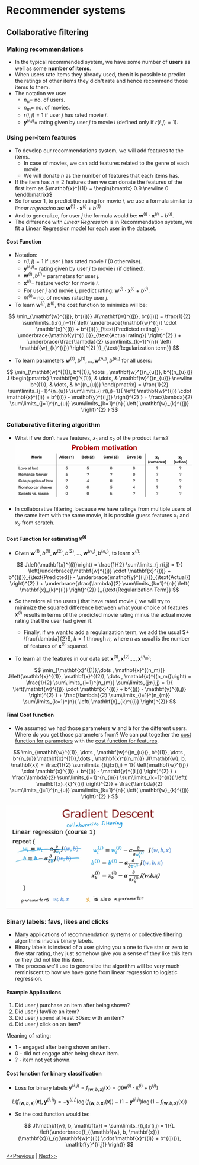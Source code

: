 # Recommender systems
## Collaborative filtering
### Making recommendations
* In the typical recommended system, we have some number of **users** as well as some **number of items**.
* When users rate items they already used, then it is possible to predict the ratings of other items they didn't rate and hence recommend those items to them.
* The notation we use:
    * $n_{u} =$ no. of users.
    * $n_{m} =$ no. of movies.
    * $r(i, j) = 1$ if user $j$ has rated movie $i$.
    * $\mathbf{y}^{(i, j)} =$ rating given by user $j$ to movie $i$ (defined only if $r(i, j) = 1$).
### Using per-item features
* To develop our recommendations system, we will add features to the items.
    * In case of movies, we can add features related to the genre of each movie.
    * We will donate $n$ as the number of features that each items has.
* If the item has $n=2$ features then we can donate the features of the first item as $\mathbf{x}^{(1)} = \begin{bmatrix} 0.9 \newline 0 \end{bmatrix}$
* So for user 1, to predict the rating for movie $i$, we use a formula similar to _linear regression_ as: $\mathbf{w}^{(1)} \cdot \mathbf{x}^{(i)} + b^{(1)}$
* And to generalize, for user $j$ the formula would be: $\mathbf{w}^{(j)} \cdot \mathbf{x}^{(i)} + b^{(j)}$.
* The difference with _Linear Regression_ is in Recommendation system, we fit a Linear Regression model for each user in the dataset.
#### Cost Function
* Notation:
    * $r(i, j) = 1$ if user $j$ has rated movie $i$ ($0$ otherwise).
    * $\mathbf{y}^{(i, j)} =$ rating given by user $j$ to movie $i$ (if defined).
    * $\mathbf{w}^{(j)}, b^{(j)} =$ parameters for user $j$.
    * $\mathbf{x}^{(i)} =$ feature vector for movie $i$.
    * For user $j$ and movie $i$, predict rating: $\mathbf{w}^{(j)} \cdot \mathbf{x}^{(i)} + b^{(j)}$.
    * $m^{(j)} =$ no. of movies rated by user $j$.
* To learn $\mathbf{w}^{(j)}, b^{(j)}$, the cost function to minimize will be:

$$
\min_{\mathbf{w}^{(j)}, b^{(j)}} J(\mathbf{w}^{(j)}, b^{(j)}) = \frac{1}{2} \sum\limits_{i:r(i,j)=1}{ \left( \underbrace{\mathbf{w}^{(j)} \cdot \mathbf{x}^{(i)} + b^{(i)}}_{\text{Predicted rating}} - \underbrace{\mathbf{y}^{(i,j)}}_{\text{Actual rating}} \right)^{2} } + \underbrace{\frac{\lambda}{2} \sum\limits_{k=1}^{n}{ \left( \mathbf{w}_{k}^{(j)} \right)^{2} }}_{\text{Regularization term}}
$$

* To learn parameters $\mathbf{w}^{(1)}, b^{(1)}, \dots , \mathbf{w}^{(n_{u})}, b^{(n_{u})}$ for all users:

$$
\min_{\mathbf{w}^{(1)}, b^{(1)}, \dots , \mathbf{w}^{(n_{u})}, b^{(n_{u})}} J \begin{pmatrix} \mathbf{w}^{(1)}, & \dots, & \mathbf{w}^{(n_{u})} \newline b^{(1)}, & \dots, & b^{(n_{u})} \end{pmatrix} = \frac{1}{2} \sum\limits_{j=1}^{n_{u}} \sum\limits_{i:r(i,j)=1}{ \left( \mathbf{w}^{(j)} \cdot \mathbf{x}^{(i)} + b^{(i)} - \mathbf{y}^{(i,j)} \right)^{2} } + \frac{\lambda}{2} \sum\limits_{j=1}^{n_{u}} \sum\limits_{k=1}^{n}{ \left( \mathbf{w}_{k}^{(j)} \right)^{2} }
$$
### Collaborative filtering algorithm
* What if we don't have features, $x_1$ and $x_2$ of the product items?
![Problem Motivation](./images/recomendation-01.jpg)
* In collaborative filtering, because we have ratings from multiple users of the same item with the same movie, it is possible guess features $x_1$ and $x_2$ from scratch.
#### Cost Function for estimating $\mathbf{x}^{(i)}$
* Given $\mathbf{w}^{(1)}, b^{(1)}, \mathbf{w}^{(2)}, b^{(2)}, \dots , \mathbf{w}^{(n_{u})}, b^{(n_{u})}$, to learn $\mathbf{x}^{(i)}$:

$$
J\left(\mathbf{x}^{(i)}\right) = \frac{1}{2} \sum\limits_{j:r(i,j) = 1}{ \left(\underbrace{\mathbf{w}^{(j)} \cdot \mathbf{x}^{(i)} + b^{(j)}}_{\text{Predicted}} - \underbrace{\mathbf{y}^{(i,j)}}_{\text{Actual}} \right)^{2} } + \underbrace{\frac{\lambda}{2} \sum\limits_{k=1}^{n}{ \left( \mathbf{x}_{k}^{(i)} \right)^{2}} }_{\text{Regularization Term}}
$$

* So therefore all the users $j$ that have rated movie $i$, we will try to minimize the squared difference between what your choice of features $\mathbf{x}^{(i)}$ results in terms of the predicted movie rating minus the actual movie rating that the user had given it.
    * Finally, if we want to add a regularization term, we add the usual $+ \frac{\lambda}{2}$, $k= 1$ through $n$, where $n$ as usual is the number of features of $\mathbf{x}^{(i)}$ squared.

* To learn all the features in our data set $\mathbf{x}^{(1)}, \mathbf{x}^{(2)}. \dots , \mathbf{x}^{(n_{m})}$:

$$
\min_{\mathbf{x}^{(1)},\dots , \mathbf{x}^{(n_m)}} J\left(\mathbf{x}^{(1)}, \mathbf{x}^{(2)}, \dots , \mathbf{x}^{(n_m)}\right) = \frac{1}{2} \sum\limits_{i=1}^{n_{m}} \sum\limits_{j:r(i,j) = 1}{ \left(\mathbf{w}^{(j)} \cdot \mathbf{x}^{(i)} + b^{(j)} - \mathbf{y}^{(i,j)} \right)^{2} } + \frac{\lambda}{2} \sum\limits_{i=1}^{n_{m}} \sum\limits_{k=1}^{n}{ \left( \mathbf{x}_{k}^{(i)} \right)^{2}}
$$


#### Final Cost function
* We assumed we had those parameters $\mathbf{w}$ and $\mathbf{b}$ for the different users. Where do you get those parameters from? We can put together the [cost function for parameters](#cost-function) with the [cost function for features](#cost-function-for-estimating).

$$
\min_{\mathbf{w}^{(1)}, \dots , \mathbf{w}^{(n_{u})}, b^{(1)}, \dots , b^{n_{u}} \mathbf{x}^{(1)},\dots , \mathbf{x}^{(n_m)}} J(\mathbf{w}, b,  \mathbf{x}) = \frac{1}{2} \sum\limits_{(i,j):r(i,j) = 1}{ \left(\mathbf{w}^{(j)} \cdot \mathbf{x}^{(i)} + b^{(j)} - \mathbf{y}^{(i,j)} \right)^{2} } + \frac{\lambda}{2} \sum\limits_{i=1}^{n_{m}} \sum\limits_{k=1}^{n}{ \left( \mathbf{x}_{k}^{(i)} \right)^{2}} + \frac{\lambda}{2} \sum\limits_{j=1}^{n_{u}} \sum\limits_{k=1}^{n}{ \left( \mathbf{w}_{k}^{(j)} \right)^{2} }
$$

![Gradient Descent](./images/recomendation-02.jpg)
### Binary labels: favs, likes and clicks
* Many applications of recommendation systems or collective filtering algorithms involvs binary labels.
* Binary labels is instead of a user giving you a one to five star or zero to five star rating, they just somehow give you a sense of they like this item or they did not like this item.
* The process we'll use to generalize the algorithm will be very much reminiscent to how we have gone from linear regression to logistic regression.
#### Example Applications
1. Did user $j$ purchase an item after being shown?
2. Did user $j$ fav/like an item?
3. Did user $j$ spend at least 30sec with an item?
4. Did user $j$ click on an item?

Meaning of rating:
* 1 - engaged after being shown an item.
* 0 - did not engage after being shown item.
* ? - item not yet shown.

#### Cost function for binary classification
* Loss for binary labels $\mathbf{y}^{(i,j)} = f_{(\mathbf{w}, b, \mathbf{x})} (\mathbf{x}) = g(\mathbf{w}^{(j)} \cdot \mathbf{x}^{(i)} + b^{(j)})$

$$
L \left(f_{(\mathbf{w}, b, \mathbf{x})} (\mathbf{x}), \mathbf{y}^{(i,j)} \right) = -\mathbf{y}^{(i,j)} \log{\left( f_{(\mathbf{w}, b, \mathbf{x})} (\mathbf{x}) \right)} - \left(1 - \mathbf{y}^{(i,j)} \right)\log{\left(1- f_{(\mathbf{w}, b, \mathbf{x})} (\mathbf{x}) \right)}
$$

* So the cost function would be:

$$
J(\mathbf{w}, b, \mathbf{x}) = \sum\limits_{(i,j):r(i,j) = 1}{L \left(\underbrace{f_{(\mathbf{w}, b, \mathbf{x})} (\mathbf{x})}_{g(\mathbf{w}^{(j)} \cdot \mathbf{x}^{(i)} + b^{(j)})}, \mathbf{y}^{(i,j)} \right)}
$$

[<<Previous](../week-01/README.md) | [Next>>]()